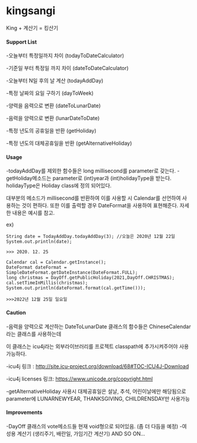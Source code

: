 # kingsangi
King + 계산기 = 킹산기



#### Support List
-오늘부터 특정일까지 차이 (todayToDateCalculator)

-기준일 부터 특정일 까지 차이 (dateToDateCalculator)

-오늘부터 N일 후의 날 계산 (todayAddDay)

-특정 날짜의 요일 구하기 (dayToWeek)

-양력을 음력으로 변환 (dateToLunarDate)

-음력을 양력으로 변환 (lunarDateToDate)

-특정 년도의 공휴일을 반환 (getHoliday)

-특정 년도의 대체공휴일을 반환 (getAlternativeHoliday)

#### Usage
-todayAddDay를 제외한 함수들은 long millisecond를 parameter로 갖는다.
-getHoliday메소드는 parameter로 (int)year과 (int)holidayType을 받는다.
 holidayType은 Holiday class에 정의 되어있다.
 
 대부분의 메소드가 millisecond를 반환하여 이를 사용할 시 Calendar를 선언하여 사용하는 것이 편하다.
 또한 이를 출력할 경우 DateFormat을 사용하여 표현해준다.
 자세한 내용은 예시를 참고.
 
 ex)
```
String date = TodayAddDay.todayAddDay(3); //오늘은 2020년 12월 22일
System.out.println(date);

>>> 2020. 12. 25

Calendar cal = Calendar.getInstance();
DateFormat dateFormat = SimpleDateFormat.getDateInstance(DateFormat.FULL);
long christmas = DayOff.getPublicHoliday(2021,DayOff.CHRISTMAS);
cal.setTimeInMillis(christmas);
System.out.println(dateFormat.format(cal.getTime()));

>>>2022년 12월 25일 일요일
```

#### Caution
-음력을 양력으로 계산하는 DateToLunarDate 클래스의 함수들은 ChineseCalendar라는 클래스를 사용하는데

  이 클래스는 icu4j라는 외부라이브러리를 프로젝트 classpath에 추가시켜주어야 사용가능하다.
 
 -icu4j 링크 : http://site.icu-project.org/download/68#TOC-ICU4J-Download
              
  
 -icu4j licenses
  링크: https://www.unicode.org/copyright.html
  
-getAlternativeHoliday 사용시 대체공휴일은 설날, 추석, 어린이날에만 해당됨으로 parameter에 LUNARNEWYEAR, THANKSGIVING, CHILDRENSDAY만 사용가능
  
  #### Improvements
  -DayOff 클래스의 vote메소드들 현재 void형으로 되어있음. (좀 더 다듬을 예정)
  -여성용 계산기 (생리주기, 배란일, 가임기간 계산기)
  AND SO ON...
  
